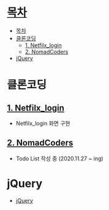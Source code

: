 # [목차](#목차)
- [목차](#목차)
- [클론코딩](#클론코딩)
  - [1. Netfilx_login](#1-netfilx_login)
  - [2. NomadCoders](#2-nomadcoders)
- [jQuery](#jquery)

# 클론코딩

## [1. Netfilx_login](CloneCoding/01.Netfilx/README.md)
- Netfilx_login 화면 구현

## [2. NomadCoders](CloneCoding/02.NomadCoders/README.md)
- Todo List 작성 중 (2020.11.27 ~ ing)

# jQuery
- [jQuery](jQuery/README.md)
